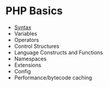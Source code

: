 # PHP Basics

* [Syntax](syntax.md)
* Variables
* Operators
* Control Structures
* Language Constructs and Functions
* Namespaces 
* Extensions
* Config
* Performance/bytecode caching
